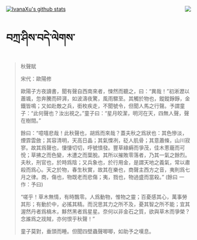 [![IvanaXu's github stats](https://github-readme-stats.vercel.app/api?username=IvanaXu&show_icons=true&theme=vue-dark)](https://github.com/anuraghazra/github-readme-stats)
<img align="right" src="https://github-readme-stats.vercel.app/api/top-langs/?username=IvanaXu&langs_count=3&theme=graywhite" />
# བཀྲ་ཤིས་བདེ་ལེགས་
> 秋聲賦
> 
> 宋代：歐陽修 
> 
> 歐陽子方夜讀書，聞有聲自西南來者，悚然而聽之，曰：“異哉！”初淅瀝以蕭颯，忽奔騰而砰湃，如波濤夜驚，風雨驟至。其觸於物也，鏦鏦錚錚，金鐵皆鳴；又如赴敵之兵，銜枚疾走，不聞號令，但聞人馬之行聲。予謂童子：“此何聲也？汝出視之。”童子曰：“星月皎潔，明河在天，四無人聲，聲在樹間。”
> 
> 餘曰：“噫嘻悲哉！此秋聲也，胡爲而來哉？蓋夫秋之爲狀也：其色慘淡，煙霏雲斂；其容清明，天高日晶；其氣慄冽，砭人肌骨；其意蕭條，山川寂寥。故其爲聲也，悽悽切切，呼號憤發。豐草綠縟而爭茂，佳木蔥蘢而可悅；草拂之而色變，木遭之而葉脫。其所以摧敗零落者，乃其一氣之餘烈。夫秋，刑官也，於時爲陰；又兵象也，於行用金，是謂天地之義氣，常以肅殺而爲心。天之於物，春生秋實，故其在樂也，商聲主西方之音，夷則爲七月之律。商，傷也，物既老而悲傷；夷，戮也，物過盛而當殺。” (餘曰 一作：予曰)
> 
> “嗟乎！草木無情，有時飄零。人爲動物，惟物之靈；百憂感其心，萬事勞其形；有動於中，必搖其精。而況思其力之所不及，憂其智之所不能；宜其渥然丹者爲槁木，黟然黑者爲星星。奈何以非金石之質，欲與草木而爭榮？念誰爲之戕賊，亦何恨乎秋聲！”
> 
> 童子莫對，垂頭而睡。但聞四壁蟲聲唧唧，如助予之嘆息。
>